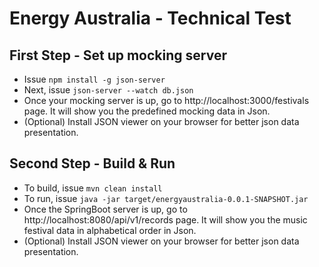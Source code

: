 # Energy Australia - Technical Test

## First Step - Set up mocking server
* Issue `npm install -g json-server`
* Next, issue `json-server --watch db.json`
* Once your mocking server is up, go to http://localhost:3000/festivals page. It will show you the predefined mocking data in Json. 
* (Optional) Install JSON viewer on your browser for better json data presentation.  


## Second Step - Build & Run
* To build, issue `mvn clean install`
* To run, issue `java -jar target/energyaustralia-0.0.1-SNAPSHOT.jar`
* Once the SpringBoot server is up, go to http://localhost:8080/api/v1/records page. It will show you the music festival data in alphabetical order in Json.
* (Optional) Install JSON viewer on your browser for better json data presentation.